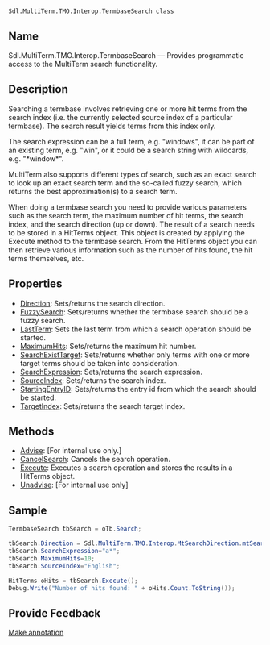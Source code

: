 

# 
    Sdl.MultiTerm.TMO.Interop.TermbaseSearch class



## Name

Sdl.MultiTerm.TMO.Interop.TermbaseSearch —          Provides programmatic access to the MultiTerm search functionality.



## Description



Searching a termbase involves retrieving one or more hit terms from the search index (i.e. the currently selected source index of a particular termbase). The search result yields terms from this index only.

The search expression can be a full term, e.g. "windows", it can be part of an existing term, e.g. "win", or it could be a search string with wildcards, e.g. "\*window\*".

MultiTerm also supports different types of search, such as an exact search to look up an exact search term and the so-called fuzzy search, which returns the best approximation(s) to a search term.

When doing a termbase search you need to provide various parameters such as the search term, the maximum number of hit terms, the search index, and the search direction (up or down). The result of a search needs to be stored in a HitTerms object. This object is created by applying the Execute method to the termbase search. From the HitTerms object you can then retrieve various information such as the number of hits found, the hit terms themselves, etc.



## Properties

* [Direction](Sdl.MultiTerm.TMO.Interop.TermbaseSearch.Direction.html): Sets/returns the search direction.
* [FuzzySearch](Sdl.MultiTerm.TMO.Interop.TermbaseSearch.FuzzySearch.html): Sets/returns whether the termbase search should be a fuzzy search.
* [LastTerm](Sdl.MultiTerm.TMO.Interop.TermbaseSearch.LastTerm.html): Sets the last term from which a search operation should be started.
* [MaximumHits](Sdl.MultiTerm.TMO.Interop.TermbaseSearch.MaximumHits.html): Sets/returns the maximum hit number.
* [SearchExistTarget](Sdl.MultiTerm.TMO.Interop.TermbaseSearch.SearchExistTarget.html): Sets/returns whether only terms with one or more target terms should be taken into consideration.
* [SearchExpression](Sdl.MultiTerm.TMO.Interop.TermbaseSearch.SearchExpression.html): Sets/returns the search expression.
* [SourceIndex](Sdl.MultiTerm.TMO.Interop.TermbaseSearch.SourceIndex.html): Sets/returns the search index.
* [StartingEntryID](Sdl.MultiTerm.TMO.Interop.TermbaseSearch.StartingEntryID.html): Sets/returns the entry id from which the search should be started.
* [TargetIndex](Sdl.MultiTerm.TMO.Interop.TermbaseSearch.TargetIndex.html): Sets/returns the search target index.




## Methods

* [Advise](Sdl.MultiTerm.TMO.Interop.TermbaseSearch.Advise.html): [For internal use only.]
* [CancelSearch](Sdl.MultiTerm.TMO.Interop.TermbaseSearch.CancelSearch.html): Cancels the search operation.
* [Execute](Sdl.MultiTerm.TMO.Interop.TermbaseSearch.Execute.html): Executes a search operation and stores the results in a HitTerms object.
* [Unadvise](Sdl.MultiTerm.TMO.Interop.TermbaseSearch.Unadvise.html): [For internal use only]




## Sample


```cs
TermbaseSearch tbSearch = oTb.Search;

tbSearch.Direction = Sdl.MultiTerm.TMO.Interop.MtSearchDirection.mtSearchDown;
tbSearch.SearchExpression="a*";
tbSearch.MaximumHits=10;
tbSearch.SourceIndex="English";

HitTerms oHits = tbSearch.Execute();
Debug.Write("Number of hits found: " + oHits.Count.ToString());
```



## Provide Feedback

[Make annotation](mailto:sdk-feedback@sdl.com&amp;subject=Reference%20for%20Sdl.MultiTerm.TMO.Interop.TermbaseSearch)

